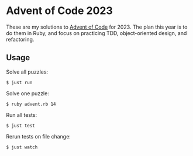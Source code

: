 # Advent of Code 2023

These are my solutions to [Advent of Code](https://adventofcode.com/) for 2023. The plan this year is to do them in Ruby, and focus on practicing TDD, object-oriented design, and refactoring.

## Usage

Solve all puzzles:

    $ just run

Solve one puzzle:

    $ ruby advent.rb 14

Run all tests:

    $ just test

Rerun tests on file change:

    $ just watch
